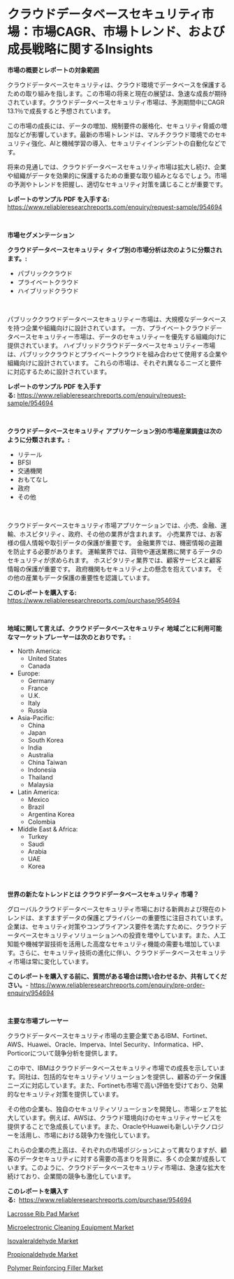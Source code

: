 <p><h1>クラウドデータベースセキュリティ市場：市場CAGR、市場トレンド、および成長戦略に関するInsights</h1></p><p><strong>市場の概要とレポートの対象範囲</strong></p>
<p><p>クラウドデータベースセキュリティは、クラウド環境でデータベースを保護するための取り組みを指します。この市場の将来と現在の展望は、急速な成長が期待されています。クラウドデータベースセキュリティ市場は、予測期間中にCAGR 13.1％で成長すると予想されています。</p><p>この市場の成長には、データの増加、規制要件の厳格化、セキュリティ脅威の増加などが影響しています。最新の市場トレンドは、マルチクラウド環境でのセキュリティ強化、AIと機械学習の導入、セキュリティインシデントの自動化などです。</p><p>将来の見通しでは、クラウドデータベースセキュリティ市場は拡大し続け、企業や組織がデータを効果的に保護するための重要な取り組みとなるでしょう。市場の予測やトレンドを把握し、適切なセキュリティ対策を講じることが重要です。</p></p>
<p><strong>レポートのサンプル PDF を入手する:</strong> <a href="https://www.reliableresearchreports.com/enquiry/request-sample/954694">https://www.reliableresearchreports.com/enquiry/request-sample/954694</a></p>
<p>&nbsp;</p>
<p><strong>市場セグメンテーション</strong></p>
<p><strong>クラウドデータベースセキュリティ タイプ別の市場分析は次のように分類されます。:</strong></p>
<p><ul><li>パブリッククラウド</li><li>プライベートクラウド</li><li>ハイブリッドクラウド</li></ul></p>
<p>&nbsp;</p>
<p><p>パブリッククラウドデータベースセキュリティー市場は、大規模なデータベースを持つ企業や組織向けに設計されています。 一方、プライベートクラウドデータベースセキュリティー市場は、データのセキュリティーを優先する組織向けに提供されています。 ハイブリッドクラウドデータベースセキュリティー市場は、パブリッククラウドとプライベートクラウドを組み合わせて使用する企業や組織向けに設計されています。 これらの市場は、それぞれ異なるニーズと要件に対応するために設計されています。</p></p>
<p><strong>レポートのサンプル PDF を入手する:</strong>&nbsp;<a href="https://www.reliableresearchreports.com/enquiry/request-sample/954694">https://www.reliableresearchreports.com/enquiry/request-sample/954694</a></p>
<p>&nbsp;</p>
<p><strong> クラウドデータベースセキュリティ アプリケーション別の市場産業調査は次のように分類されます。:</strong></p>
<p><ul><li>リテール</li><li>BFSI</li><li>交通機関</li><li>おもてなし</li><li>政府</li><li>その他</li></ul></p>
<p>&nbsp;</p>
<p><p>クラウドデータベースセキュリティ市場アプリケーションでは、小売、金融、運輸、ホスピタリティ、政府、その他の業界が含まれます。 小売業界では、お客様の個人情報や取引データの保護が重要です。 金融業界では、機密情報の盗難を防止する必要があります。 運輸業界では、貨物や運送業務に関するデータのセキュリティが求められます。 ホスピタリティ業界では、顧客サービスと顧客情報の保護が重要です。 政府機関もセキュリティ上の懸念を抱えています。 その他の産業もデータ保護の重要性を認識しています。</p></p>
<p><strong>このレポートを購入する:</strong>&nbsp; <a href="https://www.reliableresearchreports.com/purchase/954694">https://www.reliableresearchreports.com/purchase/954694</a></p>
<p>&nbsp;</p>
<p><strong>地域に関して言えば、クラウドデータベースセキュリティ 地域ごとに利用可能なマーケットプレーヤーは次のとおりです。:</strong></p>
<p><ul>
    <li>
        North America:
        <ul>
            <li>United States</li>
            <li>Canada</li>
        </ul>
    </li>
    <li>
        Europe:
        <ul>
            <li>Germany</li>
            <li>France</li>
            <li>U.K.</li>
            <li>Italy</li>
            <li>Russia</li>
        </ul>
    </li>
    <li>
        Asia-Pacific:
        <ul>
            <li>China</li>
            <li>Japan</li>
            <li>South Korea</li>
            <li>India</li>
            <li>Australia</li>
            <li>China Taiwan</li>
            <li>Indonesia</li>
            <li>Thailand</li>
            <li>Malaysia</li>
        </ul>
    </li>
    <li>
        Latin America:
        <ul>
            <li>Mexico</li>
            <li>Brazil</li>
            <li>Argentina Korea</li>
            <li>Colombia</li>
        </ul>
    </li>
    <li>
        Middle East & Africa:
        <ul>
            <li>Turkey</li>
            <li>Saudi</li>
            <li>Arabia</li>
            <li>UAE</li>
            <li>Korea</li>
        </ul>
    </li>
    </ul></p>
<p>&nbsp;</p>
<p><strong>世界の新たなトレンドとは クラウドデータベースセキュリティ 市場？</strong></p>
<p><p>グローバルクラウドデータベースセキュリティ市場における新興および現在のトレンドは、ますますデータの保護とプライバシーの重要性に注目されています。企業は、セキュリティ対策やコンプライアンス要件を満たすために、クラウドデータベースセキュリティソリューションへの投資を増やしています。また、人工知能や機械学習技術を活用した高度なセキュリティ機能の需要も増加しています。さらに、セキュリティ技術の進化に伴い、クラウドデータベースセキュリティ市場は常に変化しています。</p></p>
<p><strong>このレポートを購入する前に、質問がある場合は問い合わせるか、共有してください。</strong>- <a href="https://www.reliableresearchreports.com/enquiry/pre-order-enquiry/954694">https://www.reliableresearchreports.com/enquiry/pre-order-enquiry/954694</a></p>
<p>&nbsp;</p>
<p><strong>主要な市場プレーヤー</strong></p>
<p><p>クラウドデータベースセキュリティ市場の主要企業であるIBM、Fortinet、AWS、Huawei、Oracle、Imperva、Intel Security、Informatica、HP、Porticorについて競争分析を提供します。</p><p>この中で、IBMはクラウドデータベースセキュリティ市場での成長を示しています。同社は、包括的なセキュリティソリューションを提供し、顧客のデータ保護ニーズに対応しています。また、Fortinetも市場で高い評価を受けており、効果的なセキュリティ対策を提供しています。</p><p>その他の企業も、独自のセキュリティソリューションを開発し、市場シェアを拡大しています。例えば、AWSは、クラウド環境向けのセキュリティサービスを提供することで急成長しています。また、OracleやHuaweiも新しいテクノロジーを活用し、市場における競争力を強化しています。</p><p>これらの企業の売上高は、それぞれの市場ポジションによって異なりますが、顧客のデータセキュリティに対する需要の高まりを背景に、多くの企業が成長しています。このように、クラウドデータベースセキュリティ市場は、急速な拡大を続けており、企業間の競争も激化しています。</p></p>
<p><strong>このレポートを購入する:</strong>&nbsp;&nbsp;<a href="https://www.reliableresearchreports.com/purchase/954694">https://www.reliableresearchreports.com/purchase/954694</a></p>
<p><p><a href="https://butternut-bug-553.notion.site/Lacrosse-Rib-Pad-Market-Size-Furnishes-Valuable-Information-Encompassing-Market-Share-Market-Trends-f2b05a5af9f64e3e87b26bf21962bb79">Lacrosse Rib Pad Market</a></p><p><a href="https://github.com/luckyshygirl/Market-Research-Report-List-3/blob/main/microelectronic-cleaning-equipment-market.md">Microelectronic Cleaning Equipment Market</a></p><p><a href="https://view.publitas.com/reportprime-1/isovaleraldehyde-market-growth-market-trends-covid-19-impact-and-forecasts-for-period-from-2024-2031/">Isovaleraldehyde Market</a></p><p><a href="https://view.publitas.com/reportprime-1/propionaldehyde-market-offers-provide-insightful-data-for-the-time-period-from-2024-to-2031-and-also-provide-analysis-based-on-application-type-and-region/">Propionaldehyde Market</a></p><p><a href="https://github.com/markusgodoy/Market-Research-Report-List-2/blob/main/polymer-reinforcing-filler-market.md">Polymer Reinforcing Filler Market</a></p></p>